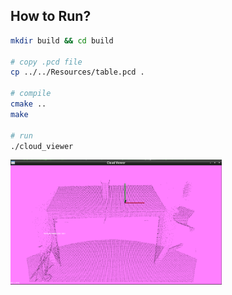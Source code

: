 ## How to Run?
```bash
mkdir build && cd build

# copy .pcd file
cp ../../Resources/table.pcd .

# compile
cmake ..
make

# run
./cloud_viewer
```

<img src="../../README.assets/PCL/cloud-viewer.png" alt="cloud-viewer" width="67%;" />